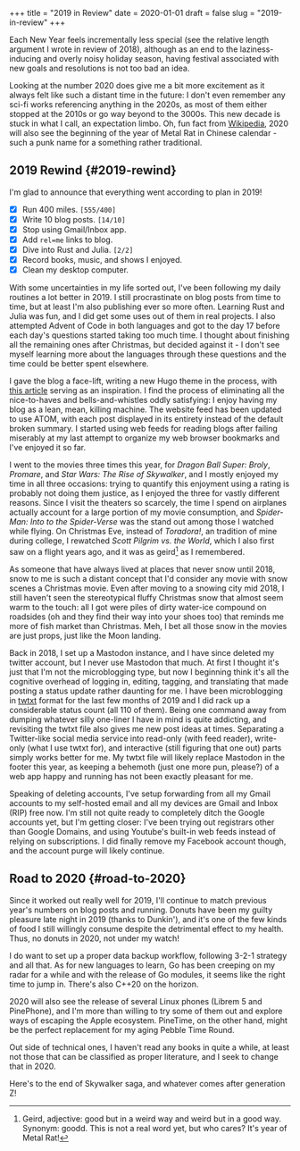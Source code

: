 +++
title = "2019 in Review"
date = 2020-01-01
draft = false
slug = "2019-in-review"
+++

Each New Year feels incrementally less special (see the relative length argument I wrote in review of 2018), although as an end to the laziness-inducing and overly noisy holiday season, having festival associated with new goals and resolutions is not too bad an idea.

Looking at the number 2020 does give me a bit more excitement as it always felt like such a distant time in the future: I don't even remember any sci-fi works referencing anything in the 2020s, as most of them either stopped at the 2010s or go way beyond to the 3000s. This new decade is stuck in what I call, an expectation limbo. Oh, fun fact from [Wikipedia](https://en.m.wikipedia.org/wiki/2020), 2020 will also see the beginning of the year of Metal Rat in Chinese calendar - such a punk name for a something rather traditional.


## 2019 Rewind {#2019-rewind}

I'm glad to announce that everything went according to plan in 2019!

-   [X] Run 400 miles. <code>[555/400]</code>
-   [X] Write 10 blog posts. <code>[14/10]</code>
-   [X] Stop using Gmail/Inbox app.
-   [X] Add `rel=me` links to blog.
-   [X] Dive into Rust and Julia. <code>[2/2]</code>
-   [X] Record books, music, and shows I enjoyed.
-   [X] Clean my desktop computer.

With some uncertainties in my life sorted out, I've been following my daily routines a lot better in 2019. I still procrastinate on blog posts from time to time, but at least I'm also publishing ever so more often. Learning Rust and Julia was fun, and I did get some uses out of them in real projects. I also attempted Advent of Code in both languages and got to the day 17 before each day's questions started taking too much time. I thought about finishing all the remaining ones after Christmas, but decided against it - I don't see myself learning more about the languages through these questions and the time could be better spent elsewhere.

I gave the blog a face-lift, writing a new Hugo theme in the process, with [this article](https://getkiss.org/blog/20191004a) serving as an inspiration. I find the process of eliminating all the nice-to-haves and bells-and-whistles oddly satisfying: I enjoy having my blog as a lean, mean, killing machine. The website feed has been updated to use ATOM, with each post displayed in its entirety instead of the default broken summary. I started using web feeds for reading blogs after failing miserably at my last attempt to organize my web browser bookmarks and I've enjoyed it so far.

I went to the movies three times this year, for _Dragon Ball Super: Broly_, _Promare_, and _Star Wars: The Rise of Skywalker_, and I mostly enjoyed my time in all three occasions: trying to quantify this enjoyment using a rating is probably not doing them justice, as I enjoyed the three for vastly different reasons. Since I visit the theaters so scarcely, the time I spend on airplanes actually account for a large portion of my movie consumption, and _Spider-Man: Into to the Spider-Verse_ was the stand out among those I watched while flying. On Christmas Eve, instead of _Toradora!_, an tradition of mine during college, I rewatched _Scott Pilgrim vs. the World_, which I also first saw on a flight years ago, and it was as geird[^fn:1] as I remembered.

As someone that have always lived at places that never snow until 2018, snow to me is such a distant concept that I'd consider any movie with snow scenes a Christmas movie. Even after moving to a snowing city mid 2018, I still haven't seen the stereotypical fluffy Christmas snow that almost seem warm to the touch: all I got were piles of dirty water-ice compound on roadsides (oh and they find their way into your shoes too) that reminds me more of fish market than Christmas. Meh, I bet all those snow in the movies are just props, just like the Moon landing.

Back in 2018, I set up a Mastodon instance, and I have since deleted my twitter account, but I never use Mastodon that much. At first I thought it's just that I'm not the microblogging type, but now I beginning think it's all the cognitive overhead of logging in, editing, tagging, and translating that made posting a status update rather daunting for me. I have been microblogging in [twtxt](https://twtxt.readthedocs.io/en/latest/) format for the last few months of 2019 and I did rack up a considerable status count (all 110 of them). Being one command away from dumping whatever silly one-liner I have in mind is quite addicting, and revisiting the twtxt file also gives me new post ideas at times. Separating a Twitter-like social media service into read-only (with feed reader), write-only (what I use twtxt for), and interactive (still figuring that one out) parts simply works better for me. My twtxt file will likely replace Mastodon in the footer this year, as keeping a behemoth (just one more pun, please?) of a web app happy and running has not been exactly pleasant for me.

Speaking of deleting accounts, I've setup forwarding from all my Gmail accounts to my self-hosted email and all my devices are Gmail and Inbox (RIP) free now. I'm still not quite ready to completely ditch the Google accounts yet, but I'm getting closer: I've been trying out registrars other than Google Domains, and using Youtube's built-in web feeds instead of relying on subscriptions. I did finally remove my Facebook account though, and the account purge will likely continue.


## Road to 2020 {#road-to-2020}

Since it worked out really well for 2019, I'll continue to match previous year's numbers on blog posts and running. Donuts have been my guilty pleasure late night in 2019 (thanks to Dunkin'), and it's one of the few kinds of food I still willingly consume despite the detrimental effect to my health. Thus, no donuts in 2020, not under my watch!

I do want to set up a proper data backup workflow, following 3-2-1 strategy and all that. As for new languages to learn, Go has been creeping on my radar for a while and with the release of Go modules, it seems like the right time to jump in. There's also C++20 on the horizon.

2020 will also see the release of several Linux phones (Librem 5 and PinePhone), and I'm more than willing to try some of them out and explore ways of escaping the Apple ecosystem. PineTime, on the other hand, might be the perfect replacement for my aging Pebble Time Round.

Out side of technical ones, I haven't read any books in quite a while, at least not those that can be classified as proper literature, and I seek to change that in 2020.

Here's to the end of Skywalker saga, and whatever comes after generation Z!

[^fn:1]: Geird, adjective: good but in a weird way and weird but in a good way. Synonym: goodd. This is not a real word yet, but who cares? It's year of Metal Rat!
